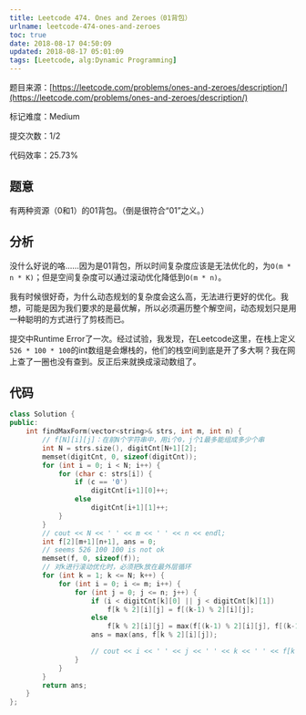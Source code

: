 ```yaml
---
title: Leetcode 474. Ones and Zeroes（01背包）
urlname: leetcode-474-ones-and-zeroes
toc: true
date: 2018-08-17 04:50:09
updated: 2018-08-17 05:01:09
tags: [Leetcode, alg:Dynamic Programming]
---
```


题目来源：[https://leetcode.com/problems/ones-and-zeroes/description/](https://leetcode.com/problems/ones-and-zeroes/description/)

标记难度：Medium

提交次数：1/2

代码效率：25.73%

## 题意

有两种资源（0和1）的01背包。（倒是很符合“01”之义。）

## 分析

没什么好说的咯……因为是01背包，所以时间复杂度应该是无法优化的，为`O(m * n * K)`；但是空间复杂度可以通过滚动优化降低到`O(m * n)`。

我有时候很好奇，为什么动态规划的复杂度会这么高，无法进行更好的优化。我想，可能是因为我们要求的是最优解，所以必须遍历整个解空间，动态规划只是用一种聪明的方式进行了剪枝而已。

提交中Runtime Error了一次。经过试验，我发现，在Leetcode这里，在栈上定义`526 * 100 * 100`的int数组是会爆栈的，他们的栈空间到底是开了多大啊？我在网上查了一圈也没有查到。反正后来就换成滚动数组了。

## 代码

```cpp
class Solution {
public:
    int findMaxForm(vector<string>& strs, int m, int n) {
        // f[N][i][j]：在前N个字符串中，用i个0，j个1最多能组成多少个串
        int N = strs.size(), digitCnt[N+1][2];
        memset(digitCnt, 0, sizeof(digitCnt));
        for (int i = 0; i < N; i++) {
            for (char c: strs[i]) {
                if (c == '0')
                    digitCnt[i+1][0]++;
                else
                    digitCnt[i+1][1]++;
            }
        }
        // cout << N << ' ' << m << ' ' << n << endl;
        int f[2][m+1][n+1], ans = 0;
        // seems 526 100 100 is not ok
        memset(f, 0, sizeof(f));
        // 对k进行滚动优化时，必须把k放在最外层循环
        for (int k = 1; k <= N; k++) {
            for (int i = 0; i <= m; i++) {
                for (int j = 0; j <= n; j++) {
                    if (i < digitCnt[k][0] || j < digitCnt[k][1])
                        f[k % 2][i][j] = f[(k-1) % 2][i][j];
                    else
                        f[k % 2][i][j] = max(f[(k-1) % 2][i][j], f[(k-1) % 2][i-digitCnt[k][0]][j-digitCnt[k][1]] + 1);
                    ans = max(ans, f[k % 2][i][j]);

                    // cout << i << ' ' << j << ' ' << k << ' ' << f[k % 2][i][j] << endl;
                }
            }
        }
        return ans;
    }
};
```
